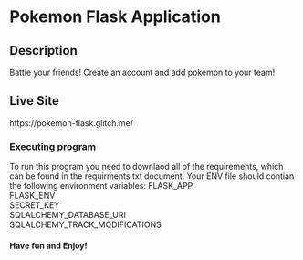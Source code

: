 # Pokemon Flask Application

## Description
Battle your friends! Create an account and add pokemon to your team!


## Live Site
<link>https://pokemon-flask.glitch.me/</link>


### Executing program
To run this program you need to downlaod all of the requirements, which can be found in the requirments.txt document.
Your ENV file should contian the following environment variables:
FLASK_APP  
FLASK_ENV  
SECRET_KEY  
SQLALCHEMY_DATABASE_URI  
SQLALCHEMY_TRACK_MODIFICATIONS  

#### Have fun and Enjoy!
